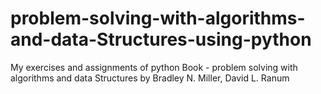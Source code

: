 # problem-solving-with-algorithms-and-data-Structures-using-python
My exercises and assignments of python Book -  problem solving with algorithms and data Structures by Bradley N. Miller, David L. Ranum
